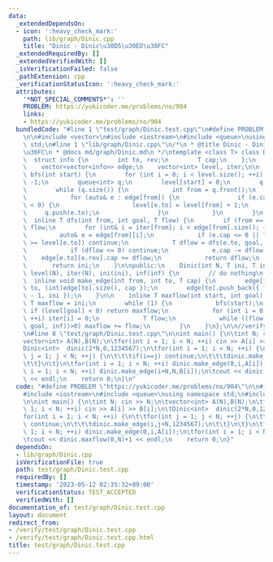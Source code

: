 ```yaml
---
data:
  _extendedDependsOn:
  - icon: ':heavy_check_mark:'
    path: lib/graph/Dinic.cpp
    title: "Dinic - Dinic\u30D5\u30ED\u30FC"
  _extendedRequiredBy: []
  _extendedVerifiedWith: []
  _isVerificationFailed: false
  _pathExtension: cpp
  _verificationStatusIcon: ':heavy_check_mark:'
  attributes:
    '*NOT_SPECIAL_COMMENTS*': ''
    PROBLEM: https://yukicoder.me/problems/no/904
    links:
    - https://yukicoder.me/problems/no/904
  bundledCode: "#line 1 \"test/graph/Dinic.test.cpp\"\n#define PROBLEM \"https://yukicoder.me/problems/no/904\"\
    \n\n#include <vector>\n#include <iostream>\n#include <queue>\nusing namespace\
    \ std;\n#line 1 \"lib/graph/Dinic.cpp\"\n/*\n * @title Dinic - Dinic\u30D5\u30ED\
    \u30FC\n * @docs md/graph/Dinic.md\n */\ntemplate <class T> class Dinic {\n  \
    \  struct info {\n        int to, rev;\n        T cap;\n    };\n    T ini, inf;\n\
    \    vector<vector<info>> edge;\n    vector<int> level, iter;\n\n    inline void\
    \ bfs(int start) {\n        for (int i = 0; i < level.size(); ++i) level[i] =\
    \ -1;\n        queue<int> q;\n        level[start] = 0;\n        q.push(start);\n\
    \        while (q.size()) {\n            int from = q.front();\n            q.pop();\n\
    \            for (auto& e : edge[from]) {\n                if (e.cap > 0 && level[e.to]\
    \ < 0) {\n                    level[e.to] = level[from] + 1;\n               \
    \     q.push(e.to);\n                }\n            }\n        }\n    }\n\n  \
    \  inline T dfs(int from, int goal, T flow) {\n        if (from == goal) return\
    \ flow;\n        for (int& i = iter[from]; i < edge[from].size(); ++i) {\n   \
    \         auto& e = edge[from][i];\n            if (e.cap <= 0 || level[from]\
    \ >= level[e.to]) continue;\n            T dflow = dfs(e.to, goal, min(flow, e.cap));\n\
    \            if (dflow <= 0) continue;\n            e.cap -= dflow;\n        \
    \    edge[e.to][e.rev].cap += dflow;\n            return dflow;\n        }\n \
    \       return ini;\n    }\n\npublic:\n    Dinic(int N, T ini, T inf) : edge(N),\
    \ level(N), iter(N), ini(ini), inf(inf) {\n        // do nothing\n    }\n\n  \
    \  inline void make_edge(int from, int to, T cap) {\n        edge[from].push_back({\
    \ to, (int)edge[to].size(), cap });\n        edge[to].push_back({ from, (int)edge[from].size()\
    \ - 1, ini });\n    }\n\n    inline T maxflow(int start, int goal) {\n       \
    \ T maxflow = ini;\n        while (1) {\n            bfs(start);\n           \
    \ if (level[goal] < 0) return maxflow;\n            for (int i = 0; i < iter.size();\
    \ ++i) iter[i] = 0;\n            T flow;\n            while ((flow = dfs(start,\
    \ goal, inf))>0) maxflow += flow;\n        }\n    }\n};\n\n//verify https://atcoder.jp/contests/arc085/tasks/arc085_c\n\
    \n#line 8 \"test/graph/Dinic.test.cpp\"\n\nint main() {\n\tint N; cin >> N;\n\t\
    vector<int> A(N),B(N);\n\tfor(int i = 1; i < N; ++i) cin >> A[i] >> B[i];\n\t\
    Dinic<int>  dinic(2*N,0,1234567);\n\tfor(int i = 1; i < N; ++i) {\n\t\tfor(int\
    \ j = 1; j < N; ++j) {\n\t\t\tif(i==j) continue;\n\t\t\tdinic.make_edge(i,j+N,1234567);\n\
    \t\t}\n\t}\n\tfor(int i = 1; i < N; ++i) dinic.make_edge(0,i,A[i]);\n\tfor(int\
    \ i = 1; i < N; ++i) dinic.make_edge(i+N,N,B[i]);\n\tcout << dinic.maxflow(0,N)+1\
    \ << endl;\n    return 0;\n}\n"
  code: "#define PROBLEM \"https://yukicoder.me/problems/no/904\"\n\n#include <vector>\n\
    #include <iostream>\n#include <queue>\nusing namespace std;\n#include \"../../lib/graph/Dinic.cpp\"\
    \n\nint main() {\n\tint N; cin >> N;\n\tvector<int> A(N),B(N);\n\tfor(int i =\
    \ 1; i < N; ++i) cin >> A[i] >> B[i];\n\tDinic<int>  dinic(2*N,0,1234567);\n\t\
    for(int i = 1; i < N; ++i) {\n\t\tfor(int j = 1; j < N; ++j) {\n\t\t\tif(i==j)\
    \ continue;\n\t\t\tdinic.make_edge(i,j+N,1234567);\n\t\t}\n\t}\n\tfor(int i =\
    \ 1; i < N; ++i) dinic.make_edge(0,i,A[i]);\n\tfor(int i = 1; i < N; ++i) dinic.make_edge(i+N,N,B[i]);\n\
    \tcout << dinic.maxflow(0,N)+1 << endl;\n    return 0;\n}"
  dependsOn:
  - lib/graph/Dinic.cpp
  isVerificationFile: true
  path: test/graph/Dinic.test.cpp
  requiredBy: []
  timestamp: '2023-05-12 02:35:32+09:00'
  verificationStatus: TEST_ACCEPTED
  verifiedWith: []
documentation_of: test/graph/Dinic.test.cpp
layout: document
redirect_from:
- /verify/test/graph/Dinic.test.cpp
- /verify/test/graph/Dinic.test.cpp.html
title: test/graph/Dinic.test.cpp
---
```

